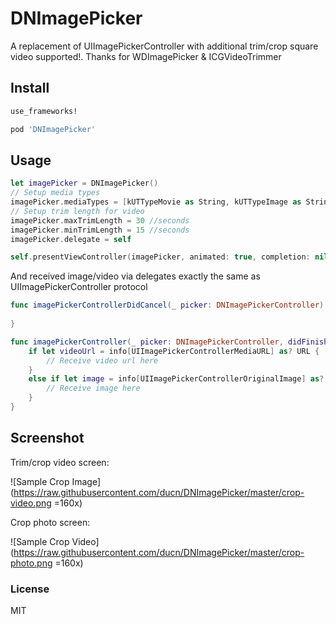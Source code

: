 # DNImagePicker
A replacement of UIImagePickerController with additional trim/crop square video supported!. 
Thanks for WDImagePicker & ICGVideoTrimmer

## Install

```ruby
use_frameworks!

pod 'DNImagePicker'
```
## Usage

```swift
let imagePicker = DNImagePicker()
// Setup media types
imagePicker.mediaTypes = [kUTTypeMovie as String, kUTTypeImage as String]
// Setup trim length for video
imagePicker.maxTrimLength = 30 //seconds
imagePicker.minTrimLength = 15 //seconds
imagePicker.delegate = self

self.presentViewController(imagePicker, animated: true, completion: nil)
```

And received image/video via delegates exactly the same as UIImagePickerController protocol

```swift
func imagePickerControllerDidCancel(_ picker: DNImagePickerController) {
    
}

func imagePickerController(_ picker: DNImagePickerController, didFinishPickingMediaWithInfo info: [String : Any]) {
    if let videoUrl = info[UIImagePickerControllerMediaURL] as? URL {
        // Receive video url here
    }
    else if let image = info[UIImagePickerControllerOriginalImage] as? UIImage {
        // Receive image here
    }
}
```

## Screenshot

Trim/crop video screen:

![Sample Crop Image](https://raw.githubusercontent.com/ducn/DNImagePicker/master/crop-video.png =160x)

Crop photo screen:

![Sample Crop Video](https://raw.githubusercontent.com/ducn/DNImagePicker/master/crop-photo.png =160x)

### License
MIT
